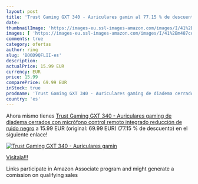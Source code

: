 ```yaml
---
layout: post
title: 'Trust Gaming GXT 340 - Auriculares gamin al 77.15 % de descuento'
date: 
thumbnailImage: 'https://images-eu.ssl-images-amazon.com/images/I/41%2Bm487cqbL._SL200_.jpg'
images: [ 'https://images-eu.ssl-images-amazon.com/images/I/41%2Bm487cqbL._SL200_.jpg' ]
comments: true
category: ofertas
author: ring
slug: 'B00D9QFLII-es'
description:
actualPrice: 15.99 EUR
currency: EUR
price: 15.99
comparePrice: 69.99 EUR
inStock: true
prodname: 'Trust Gaming GXT 340 - Auriculares gaming de diadema cerrados  con micrófono  control remoto integrado  reducción de ruido   negro'
country: 'es'
---
```


Ahora mismo tienes [Trust Gaming GXT 340 - Auriculares gaming de diadema cerrados  con micrófono  control remoto integrado  reducción de ruido   negro](https://www.amazon.es/dp/B00D9QFLII/?tag=tolees-21) a 15.99 EUR (original: 69.99 EUR) (77.15 %  de descuento) en el siguiente enlace!

[![Trust Gaming GXT 340 - Auriculares gamin](https://images-eu.ssl-images-amazon.com/images/I/41%2Bm487cqbL._SL200_.jpg)](https://www.amazon.es/dp/B00D9QFLII/?tag=tolees-21)

[Visítala!!!](https://www.amazon.es/dp/B00D9QFLII/?tag=tolees-21)

Links participate in Amazon Associate program and might generate a comission on qualifying sales
